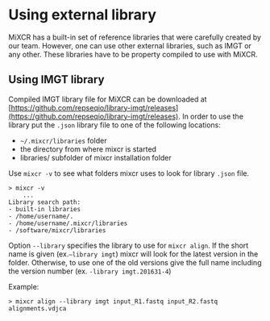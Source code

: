 # Using external library

MiXCR has a built-in set of reference libraries that were carefully created by our team. However, one can use other external libraries, such as IMGT or any other. These libraries have to be property compiled to use with MiXCR.

## Using IMGT library

Compiled IMGT library file for MiXCR can be downloaded at
[https://github.com/repseqio/library-imgt/releases](https://github.com/repseqio/library-imgt/releases).
In order to use the library put the `.json` library file to one of the following locations:

- `~/.mixcr/libraries` folder
- the directory from where mixcr is started
- libraries/ subfolder of mixcr installation folder


Use `mixcr -v` to see what folders mixcr uses to look for library `.json` file.
```shell
> mixcr -v
    ...
Library search path:
- built-in libraries
- /home/username/.
- /home/username/.mixcr/libraries
- /software/mixcr/libraries
```

Option `--library` specifies the library to use for `mixcr align`. If the short name is given (ex.``–library imgt``) mixcr will look for the latest version in the folder. Otherwise, to use one of the old versions give the full name including
the version number (ex. `-library imgt.201631-4`)

Example:
```shell
> mixcr align --library imgt input_R1.fastq input_R2.fastq alignments.vdjca
```

    
    